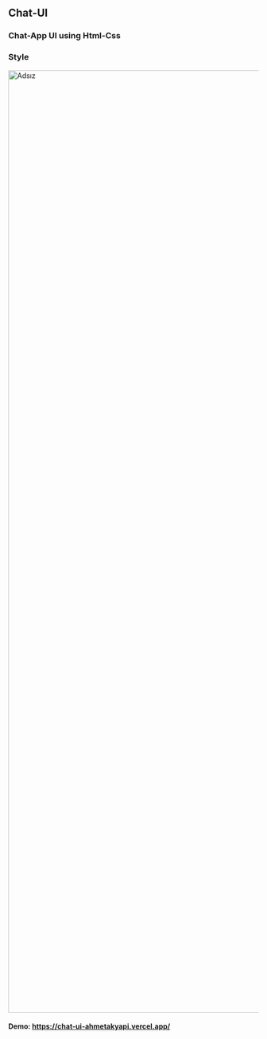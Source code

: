 ## Chat-UI

### Chat-App UI using Html-Css

### Style
<img width="1895" alt="Adsız" src="https://user-images.githubusercontent.com/71101248/119052303-14015d00-b9cd-11eb-85f6-cb6b59bb5c24.png">


#### Demo: https://chat-ui-ahmetakyapi.vercel.app/
